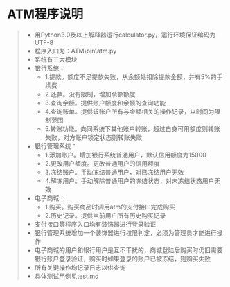# ATM程序说明

> - 用Python3.0及以上解释器运行calculator.py，运行环境保证编码为UTF-8
> - 程序入口为：ATM\bin\atm.py
> - 系统有三大模块
> - 银行系统：
>   - 1.提款。额度不足提款失败，从余额处扣除提款金额，并有5%的手续费
>   - 2.还款。没有限制，增加余额额度
>   - 3.查询余额。提供账户额度和余额的查询功能
>   - 4.查询账单。提供该账户所有与金额相关的操作记录，以时间为限制范围
>   - 5.转账功能。向同系统下其他账户转账，超过自身可用额度则转账失败，对方账户锁定状态则转账失败
> - 银行管理系统：
>   - 1.添加账户。增加银行系统普通用户，默认信用额度为15000
>   - 2.更改用户额度。更改普通用户的信用额度
>   - 3.冻结账户。手动冻结普通用户，对已冻结用户无效
>   - 4.解冻用户。手动解除普通用户的冻结状态，对未冻结状态用户无效
> - 电子商城：
>   - 1.购买。购买商品时调用atm的支付接口完成购买
>   - 2.历史记录。提供当前用户所有历史购买记录
> - 支付接口等程序入口均有装饰器进行登录验证
> - 银行管理系统增加一个装饰器进行权限判定，必须为管理员才能进行操作
> - 电子商城的用户和银行用户是互不干扰的，商城登陆后购买时仍旧需要银行账户登录验证，购买时如果登录的账户已被冻结，则购买失败
> - 所有关键操作均记录日志以供查询
> - 具体测试用例见test.md